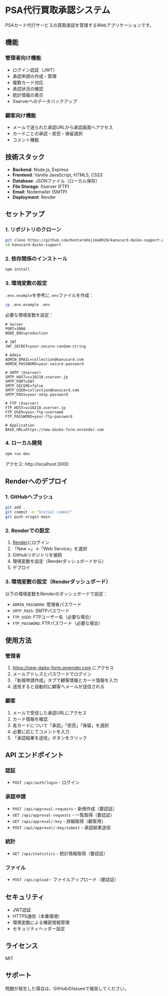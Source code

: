 # PSA代行買取承認システム

PSAカード代行サービスの買取承認を管理するWebアプリケーションです。

## 機能

### 管理者向け機能
- ログイン認証（JWT）
- 承認申請の作成・管理
- 複数カード対応
- 承認状況の確認
- 統計情報の表示
- Xserverへのデータバックアップ

### 顧客向け機能
- メールで送られた承認URLから承認画面へアクセス
- カードごとの承認・拒否・保留選択
- コメント機能

## 技術スタック

- **Backend**: Node.js, Express
- **Frontend**: Vanilla JavaScript, HTML5, CSS3
- **Database**: JSONファイル（ローカル保存）
- **File Storage**: Xserver (FTP)
- **Email**: Nodemailer (SMTP)
- **Deployment**: Render

## セットアップ

### 1. リポジトリのクローン

```bash
git clone https://github.com/KentaroKojima0029/kanucard-daiko-support.git
cd kanucard-daiko-support
```

### 2. 依存関係のインストール

```bash
npm install
```

### 3. 環境変数の設定

`.env.example`を参考に`.env`ファイルを作成：

```bash
cp .env.example .env
```

必要な環境変数を設定：

```env
# Server
PORT=3000
NODE_ENV=production

# JWT
JWT_SECRET=your-secure-random-string

# Admin
ADMIN_EMAIL=collection@kanucard.com
ADMIN_PASSWORD=your-secure-password

# SMTP (Xserver)
SMTP_HOST=sv10210.xserver.jp
SMTP_PORT=587
SMTP_SECURE=false
SMTP_USER=collection@kanucard.com
SMTP_PASS=your-smtp-password

# FTP (Xserver)
FTP_HOST=sv10210.xserver.jp
FTP_USER=your-ftp-username
FTP_PASSWORD=your-ftp-password

# Application
BASE_URL=https://new-daiko-form.onrender.com
```

### 4. ローカル開発

```bash
npm run dev
```

アクセス: http://localhost:3000

## Renderへのデプロイ

### 1. GitHubへプッシュ

```bash
git add .
git commit -m "Initial commit"
git push origin main
```

### 2. Renderでの設定

1. [Render](https://render.com)にログイン
2. 「New +」→「Web Service」を選択
3. GitHubリポジトリを接続
4. 環境変数を設定（Renderダッシュボードから）
5. デプロイ

### 3. 環境変数の設定（Renderダッシュボード）

以下の環境変数をRenderのダッシュボードで設定：

- `ADMIN_PASSWORD`: 管理者パスワード
- `SMTP_PASS`: SMTPパスワード
- `FTP_USER`: FTPユーザー名（必要な場合）
- `FTP_PASSWORD`: FTPパスワード（必要な場合）

## 使用方法

### 管理者

1. https://new-daiko-form.onrender.com にアクセス
2. メールアドレスとパスワードでログイン
3. 「新規申請作成」タブで顧客情報とカード情報を入力
4. 送信すると自動的に顧客へメールが送信される

### 顧客

1. メールで受信した承認URLにアクセス
2. カード情報を確認
3. 各カードについて「承認」「拒否」「保留」を選択
4. 必要に応じてコメントを入力
5. 「承認結果を送信」ボタンをクリック

## API エンドポイント

### 認証
- `POST /api/auth/login` - ログイン

### 承認申請
- `POST /api/approval-requests` - 新規作成（要認証）
- `GET /api/approval-requests` - 一覧取得（要認証）
- `GET /api/approval/:key` - 詳細取得（顧客用）
- `POST /api/approval/:key/submit` - 承認結果送信

### 統計
- `GET /api/statistics` - 統計情報取得（要認証）

### ファイル
- `POST /api/upload` - ファイルアップロード（要認証）

## セキュリティ

- JWT認証
- HTTPS通信（本番環境）
- 環境変数による機密情報管理
- セキュリティヘッダー設定

## ライセンス

MIT

## サポート

問題が発生した場合は、GitHubのIssuesで報告してください。